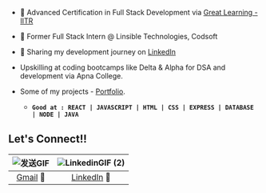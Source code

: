- 🌟 Advanced Certification in Full Stack Development via [Great Learning - IITR](https://eportfolio.mygreatlearning.com/dhananjay-goyal)
- 🚀 Former Full Stack Intern @ Linsible Technologies, Codsoft
- 📸 Sharing my development journey on [LinkedIn](https://www.linkedin.com/in/dhananjaygoyal/)
- Upskilling at coding bootcamps like Delta & Alpha for DSA and development via Apna College.
- Some of my projects - [Portfolio](https://aquamarine-hotteok-af3024.netlify.app/).
  
    - **```Good at : REACT | JAVASCRIPT | HTML | CSS | EXPRESS | DATABASE | NODE | JAVA```**
      
## Let's Connect!!
| ![发送GIF](https://github.com/DhananjayGoyalGL/DhananjayGoyalGL/assets/113744303/ccc7727d-cbd2-48e0-9dda-e0ee010ed428) | ![LinkedinGIF (2)](https://github.com/DhananjayGoyalGL/DhananjayGoyalGL/assets/113744303/b1347d95-e093-4671-95be-b2922d5006af) | 
| :--: | :--: |
| [Gmail](1406dhananjay@gmail.com) 📩 | [LinkedIn](https://www.linkedin.com/in/dhananjaygoyal/) 💫 |

